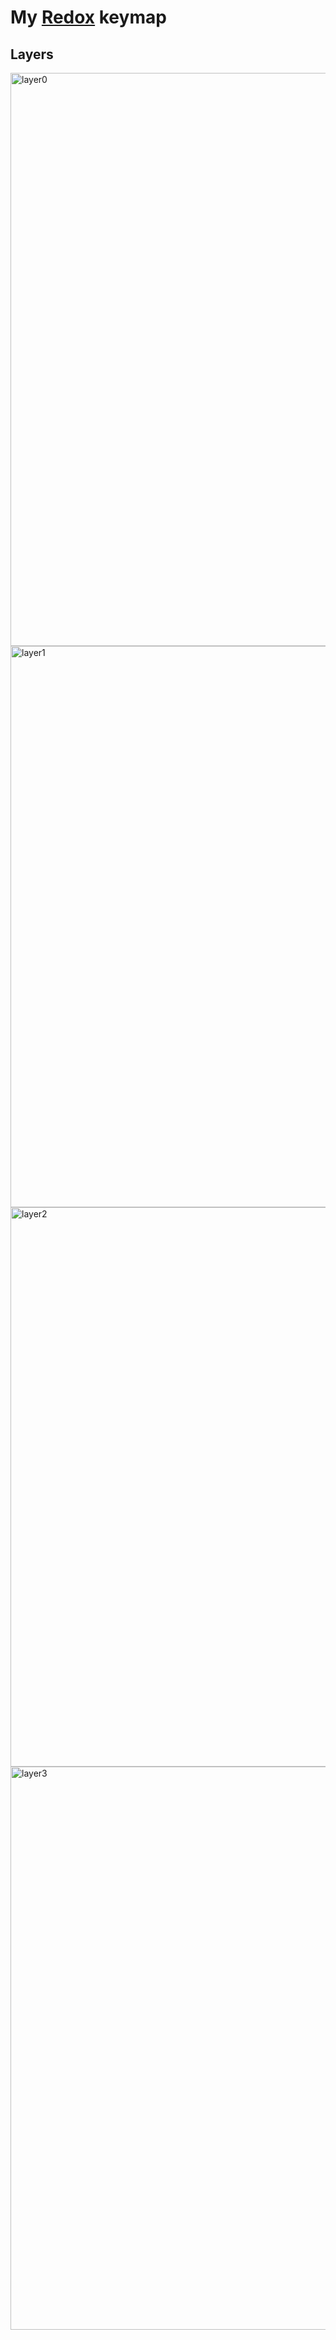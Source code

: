 # My [Redox](https://github.com/mattdibi/redox-keyboard) keymap

## Layers
<img width="917" alt="layer0" src="https://github.com/md5orsha256/redox-keymap/assets/17884471/2e1a7fd4-5e25-4be8-94da-b6cc405bfffb">
<img width="898" alt="layer1" src="https://github.com/md5orsha256/redox-keymap/assets/17884471/a0253de5-7b63-4b8b-9bca-3c44d5f52007">
<img width="895" alt="layer2" src="https://github.com/md5orsha256/redox-keymap/assets/17884471/72847583-f796-4a5b-88c0-99d8fe4a5cfd">
<img width="901" alt="layer3" src="https://github.com/md5orsha256/redox-keymap/assets/17884471/05f1b6e2-29af-49c3-a61c-ca62068f8f11">
